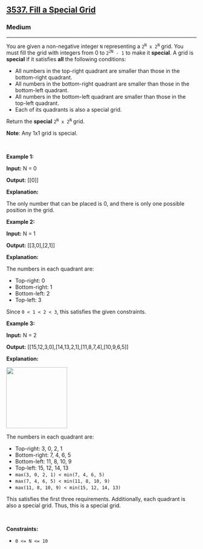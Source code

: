 <h2><a href="https://leetcode.com/problems/fill-a-special-grid">3537. Fill a Special Grid</a></h2><h3>Medium</h3><hr><p>You are given a non-negative integer <code><font face="monospace">N</font></code> representing a <code>2<sup>N</sup> x 2<sup>N</sup></code> grid. You must fill the grid with integers from 0 to <code>2<sup>2N</sup> - 1</code> to make it <strong>special</strong>. A grid is <strong>special</strong> if it satisfies <strong>all</strong> the following conditions:</p>

<ul>
	<li>All numbers in the top-right quadrant are smaller than those in the bottom-right quadrant.</li>
	<li>All numbers in the bottom-right quadrant are smaller than those in the bottom-left quadrant.</li>
	<li>All numbers in the bottom-left quadrant are smaller than those in the top-left quadrant.</li>
	<li>Each of its quadrants is also a special grid.</li>
</ul>

<p>Return the <strong>special</strong> <code>2<sup>N</sup> x 2<sup>N</sup></code> grid.</p>

<p><strong>Note</strong>: Any 1x1 grid is special.</p>

<p>&nbsp;</p>
<p><strong class="example">Example 1:</strong></p>

<div class="example-block">
<p><strong>Input:</strong> <span class="example-io">N = 0</span></p>

<p><strong>Output:</strong> <span class="example-io">[[0]]</span></p>

<p><strong>Explanation:</strong></p>

<p>The only number that can be placed is 0, and there is only one possible position in the grid.</p>
</div>

<p><strong class="example">Example 2:</strong></p>

<div class="example-block">
<p><strong>Input:</strong> <span class="example-io">N = 1</span></p>

<p><strong>Output:</strong> <span class="example-io">[[3,0],[2,1]]</span></p>

<p><strong>Explanation:</strong></p>

<p>The numbers in each quadrant are:</p>

<ul>
	<li>Top-right: 0</li>
	<li>Bottom-right: 1</li>
	<li>Bottom-left: 2</li>
	<li>Top-left: 3</li>
</ul>

<p>Since <code>0 &lt; 1 &lt; 2 &lt; 3</code>, this satisfies the given constraints.</p>
</div>

<p><strong class="example">Example 3:</strong></p>

<div class="example-block">
<p><strong>Input:</strong> <span class="example-io">N = 2</span></p>

<p><strong>Output:</strong> <span class="example-io">[[15,12,3,0],[14,13,2,1],[11,8,7,4],[10,9,6,5]]</span></p>

<p><strong>Explanation:</strong></p>

<p><img alt="" src="https://assets.leetcode.com/uploads/2025/03/05/4123example3p1drawio.png" style="width: 161px; height: 161px;" /></p>

<p>The numbers in each quadrant are:</p>

<ul>
	<li>Top-right: 3, 0, 2, 1</li>
	<li>Bottom-right: 7, 4, 6, 5</li>
	<li>Bottom-left: 11, 8, 10, 9</li>
	<li>Top-left: 15, 12, 14, 13</li>
	<li><code>max(3, 0, 2, 1) &lt; min(7, 4, 6, 5)</code></li>
	<li><code>max(7, 4, 6, 5) &lt; min(11, 8, 10, 9)</code></li>
	<li><code>max(11, 8, 10, 9) &lt; min(15, 12, 14, 13)</code></li>
</ul>

<p>This satisfies the first three requirements. Additionally, each quadrant is also a special grid. Thus, this is a special grid.</p>
</div>

<p>&nbsp;</p>
<p><strong>Constraints:</strong></p>

<ul>
	<li><code>0 &lt;= N &lt;= 10</code></li>
</ul>
